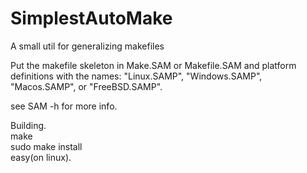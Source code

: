 # SimplestAutoMake
A small util for generalizing makefiles

Put the makefile skeleton in Make.SAM or Makefile.SAM and platform definitions with the names: "Linux.SAMP", "Windows.SAMP", "Macos.SAMP", or "FreeBSD.SAMP".

see SAM -h for more info.

Building.<br>
make<br>
sudo make install<br>
easy(on linux).
